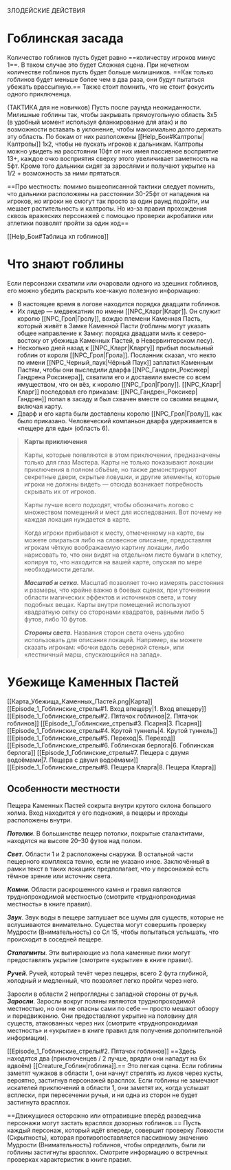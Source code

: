 ЗЛОДЕЙСКИЕ ДЕЙСТВИЯ
# Гоблинская засада

Количество гоблинов пусть будет равно ==количеству игроков минус 1==. В таком случае это будет Сложная сцена. При нечетном количестве гоблинов пусть будет больше милишников. ==Как только гоблинов будет меньше более чем в два раза, они будут пытаться убежать врассыпную.== Также стоит помнить, что не стоит фокусить одного приключенца.

(ТАКТИКА для не новичков) Пусть после раунда неожиданности. Милишные гоблины так, чтобы закрывать прямоугольную область 3х5 (в удобный момент используя фланкирование для атак) и по возможности вставать в уклонение, чтобы максимально долго держать эту область. По бокам от них разположены [[Help_Бои#Калтропы|Калтропы]] 1x2, чтобы не пускать игроков к дальникам. Калтропы можно увидеть на расстоянии 10фт от них имея пассивное восприятие 13+, каждое очко восприятия сверху этого увеличивает заметность на 5фт. Кроме того дальники сидят за зарослями и получают укрытие на 1/2 + возможность за ними прятаться.

==Про местность: помимо вышеописанной тактики следует помнить, что дальники расположены на расстоянии 30-25фт от нападения на игроков, но игроки не смогут так просто за один раунд подойти, им мешает растительность и калтропы. Но из-за правил прохождения сквозь вражеских персонажей с помощью проверки акробатики или атлетики позволят пройти за один ход==

[[Help_Бои#Таблица хп гоблинов]]

# Что знают гоблины

Если персонажи схватили или очаровали одного из здешних гоблинов, его можно убедить раскрыть кое-какую полезную информацию:
- В настоящее время в логове находится порядка двадцати гоблинов.
- Их лидер — медвежатник по имени [[NPC_Кларг|Кларг]]. Он служит королю [[NPC_Грол|Гролу]], вождю племени Каменная Пасть, который живёт в Замке Каменной Пасти (гоблины могут указать общее направление к Замку: порядка двадцати миль к северо-востоку от убежища Каменных Пастей, в Невервинтерском лесу).
- Несколько дней назад к [[NPC_Кларг|Кларгу]] прибыл посыльный гоблин от короля [[NPC_Грол|Грола]]. Посланник сказал, что некто по имени [[NPC_Черный_паук|Чёрный Паук]] заплатил Каменным Пастям, чтобы они выследили дварфа [[NPC_Гандрен_Роксикер|Гандрена Роксикера]], схватили его и доставили вместе со всем имуществом, что он вёз, к королю [[NPC_Грол|Гролу]]. [[NPC_Кларг|Кларг]] последовал его приказам: [[NPC_Гандрен_Роксикер|Гандрен]] попал в засаду и был схвачен вместе со своими вещами, включая карту.
- Дварф и его карта были доставлены королю [[NPC_Грол|Гролу]], как было приказано. Человеческий компаньон дварфа удерживается в «пещере для еды» (область 6).

>**Карты приключения**
>
>Карты, которые появляются в этом приключении, предна­значены только для глаз Мастера. Карты не только показы­вают локации приключения в полном объёме, но также де­монстрируют секретные двери, скрытые ловушки, и дру­гие элементы, которые игроки не должны видеть — отсюда возникает потребность скрывать их от игроков.
>
>Карты лучше всего подходят, чтобы обозначать логово с множеством помещений и мест для исследования. Вот по­чему не каждая локация нуждается в карте.
>
>Когда игроки прибывают к месту, отмеченному на кар­те, вы можете опираться либо на словесное описание, предоставляя игрокам чёткую воображаемую картину ло­кации, либо нарисовать то, что они видят на отдельном листе бумаги в клетку, копируя то, что находится на ва­шей карте, опуская по мере необходимости детали.
>
>**_Масштаб и сетка._** Масштаб позволяет точно измерять расстояния и размеры, что крайне важно в боевых сценах, при уточнении области магических эффектов и источни­ков света, и тому подобных вещах. Карты внутри помеще­ний используют квадратную сетку со сторонами квадратов, равными либо 5 футов, либо 10 футов.
>
>**_Стороны света._** Названия сторон света очень удоб­но использовать для описания локаций. Например, вы мо­жете сказать игрокам: «бочки вдоль северной стены», или «лестничный марш, спускающийся на запад».

# Убежище Каменных Пастей

[[Карта_Убежища_Каменных_Пастей.png|Карта]]
[[Episode_1_Гоблинские_стрелы#1. Вход впещеру|1. Вход впещеру]]
[[Episode_1_Гоблинские_стрелы#2. Пятачок гоблинов|2. Пятачок гоблинов]]
[[Episode_1_Гоблинские_стрелы#3. Псарня|3. Псарня]]
[[Episode_1_Гоблинские_стрелы#4. Крутой туннель|4. Крутой туннель]]
[[Episode_1_Гоблинские_стрелы#5. Переход|5. Переход]]
[[Episode_1_Гоблинские_стрелы#6. Гоблинская берлога|6. Гоблинская берлога]]
[[Episode_1_Гоблинские_стрелы#7. Пещера c двумя водоёмами|7. Пещера c двумя водоёмами]]
[[Episode_1_Гоблинские_стрелы#8. Пещера Кларга|8. Пещера Кларга]]

## Особенности местности

Пещера Каменных Пастей сокрыта внутри крутого склона большого холма. Вход находится у его подно­жия, а пещеры и проходы расположены внутри.

**_Потолки_**. В большинстве пещер потолки, покры­тые сталактитами, находятся на высоте 20–30 футов над полом.

**_Свет_**. Области 1 и 2 расположены снаружи. В остальной части пещерного комплекса темно, если не указано иное. Заключённый в рамки текст в таких локациях предполагает, что у персонажей есть тёмное зрение или источник света.

**_Камни_**. Области раскрошенного камня и гравия являются труднопроходимой местностью (смотрите «труднопроходимая местность» в книге правил).

**_Звук_**. Звук воды в пещере заглушает все шумы для существ, которые не вслушиваются внимательно. Су­щества могут совершить проверку Мудрости (Внима­тельность) со Сл 15, чтобы попытаться услышать, что происходит в соседней пещере.

**_Сталагмиты_**. Эти выпирающие из пола каменные пики могут предоставлять укрытие (смотрите «укры­тие» в книге правил).

**_Ручей_**. Ручей, который течёт через пещеры, всего 2 фута глубиной, холодный и медленный, что позволя­ет легко пройти через него.

Заросли в области 2 непроглядны с западной сторо­ны от ручья.
**_Заросли_**. Заросли вокруг поляны являются трудно­проходимой местностью, но они не опасны сами по себе — просто мешают обзору и передвижению. Они предоставляют укрытие на половину для существ, атакованных через них (смотрите «труднопроходи­мая местность» и «укрытие» в книге правил для по­лучения дополнительной информации).

[[Episode_1_Гоблинские_стрелы#2. Пятачок гоблинов]]
==Здесь находятся два (приключенцев / 2 лучше, врядли они нападут на 6х вдвоём) [[Creature_Гоблин|гоблина]].== Это легкая сцена. Если гоблины заметят чужаков в области 1, они начнут стрелять из луков че­рез кусты, вероятно, застигнув персонажей врасплох. Если гоблины не замечают искателей приключений в области 1, они заметят их, когда услышат всплески, при пересечении ручья, и ни одна из сторон не будет застигнута врасплох.

==Движущиеся осторожно или отправившие вперёд разведчика персонажи могут застать врасплох дозор­ных гоблинов.== Пусть каждый персонаж, который идёт впереди, совершит проверку Ловкости (Скрытность), которая противопоставляется пассивному значению Мудрости (Внимательность) гоблинов, чтобы опре­делить, были ли гоблины застигнуты врасплох. Смо­трите информацию о встречных проверках характе­ристик в книге правил.